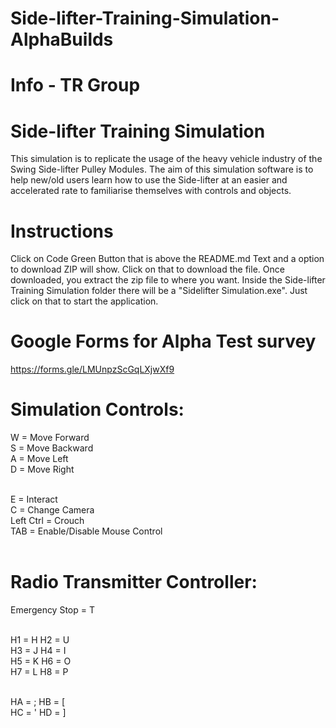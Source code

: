 # Side-lifter-Training-Simulation-AlphaBuilds
 
# Info - TR Group

# Side-lifter Training Simulation
This simulation is to replicate the usage of the heavy vehicle industry of the
Swing Side-lifter Pulley Modules. The aim of this simulation software is to help new/old
users learn how to use the Side-lifter at an easier and accelerated rate to familiarise
themselves with controls and objects.

# Instructions
Click on Code Green Button that is above the README.md Text and a option to download ZIP will show. Click on that to download the file. Once downloaded, you extract the zip file to where you want. Inside the Side-lifter Training Simulation folder there will be a "Sidelifter Simulation.exe". Just click on that to start the application. 

# Google Forms for Alpha Test survey
https://forms.gle/LMUnpzScGqLXjwXf9

# Simulation Controls:
W = Move Forward <br />
S = Move Backward <br />
A = Move Left <br />
D = Move Right <br /> <br />

E = Interact <br />
C = Change Camera <br />
Left Ctrl = Crouch <br />
TAB = Enable/Disable Mouse Control <br /><br />

# Radio Transmitter Controller:
Emergency Stop = T<br /><br />

H1 = H   H2 = U<br />
H3 = J   H4 = I<br />
H5 = K   H6 = O<br />
H7 = L   H8 = P<br /><br />

HA = ;   HB = [ <br />
HC = '   HD = ] <br />
